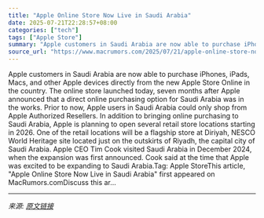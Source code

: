 ```yaml
---
title: "Apple Online Store Now Live in Saudi Arabia"
date: 2025-07-21T22:28:57+08:00
categories: ["tech"]
tags: ["Apple Store"]
summary: "Apple customers in Saudi Arabia are now able to purchase iPhones, iPads, Macs, and other Apple devices directly from the new Apple Store Online in the country. The online store launched today, seven m"
source_url: "https://www.macrumors.com/2025/07/21/apple-online-store-now-live-in-saudi-arabia/"
---
```


Apple customers in Saudi Arabia are now able to purchase iPhones, iPads, Macs, and other Apple devices directly from the new Apple Store Online in the country. The online store launched today, seven months after Apple announced that a direct online purchasing option for Saudi Arabia was in the works. Prior to now, Apple users in Saudi Arabia could only shop from Apple Authorized Resellers. In addition to bringing online purchasing to Saudi Arabia, Apple is planning to open several retail store locations starting in 2026. One of the retail locations will be a flagship store at Diriyah, NESCO World Heritage site located just on the outskirts of Riyadh, the capital city of Saudi Arabia. Apple CEO Tim Cook visited Saudi Arabia in December 2024, when the expansion was first announced. Cook said at the time that Apple was excited to be expanding to Saudi Arabia.Tag: Apple StoreThis article, &quot;Apple Online Store Now Live in Saudi Arabia&quot; first appeared on MacRumors.comDiscuss this ar...

---

*来源: [原文链接](https://www.macrumors.com/2025/07/21/apple-online-store-now-live-in-saudi-arabia/)*
